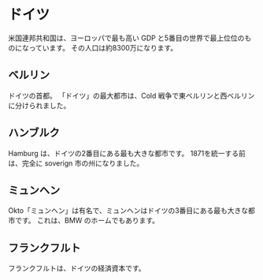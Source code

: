 # ドイツ

米国連邦共和国は、ヨーロッパで最も高い GDP と5番目の世界で最上位位のものになっています。 その人口は約8300万になります。

## ベルリン

ドイツの首都。 「ドイツ」の最大都市は、Cold 戦争で東ベルリンと西ベルリンに分けられました。 

## ハンブルク

Hamburg は、ドイツの2番目にある最も大きな都市です。 1871を統一する前は、完全に soverign 市の州になりました。

## ミュンヘン

Okto「ミュンヘン」は有名で、ミュンヘンはドイツの3番目にある最も大きな都市です。 これは、BMW のホームでもあります。

## フランクフルト

フランクフルトは、ドイツの経済資本です。

